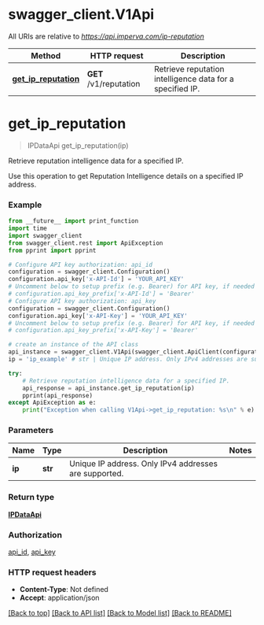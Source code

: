 # swagger_client.V1Api

All URIs are relative to *https://api.imperva.com/ip-reputation*

Method | HTTP request | Description
------------- | ------------- | -------------
[**get_ip_reputation**](V1Api.md#get_ip_reputation) | **GET** /v1/reputation | Retrieve reputation intelligence data for a specified IP.

# **get_ip_reputation**
> IPDataApi get_ip_reputation(ip)

Retrieve reputation intelligence data for a specified IP.

Use this operation to get Reputation Intelligence details on a specified IP address.

### Example
```python
from __future__ import print_function
import time
import swagger_client
from swagger_client.rest import ApiException
from pprint import pprint

# Configure API key authorization: api_id
configuration = swagger_client.Configuration()
configuration.api_key['x-API-Id'] = 'YOUR_API_KEY'
# Uncomment below to setup prefix (e.g. Bearer) for API key, if needed
# configuration.api_key_prefix['x-API-Id'] = 'Bearer'
# Configure API key authorization: api_key
configuration = swagger_client.Configuration()
configuration.api_key['x-API-Key'] = 'YOUR_API_KEY'
# Uncomment below to setup prefix (e.g. Bearer) for API key, if needed
# configuration.api_key_prefix['x-API-Key'] = 'Bearer'

# create an instance of the API class
api_instance = swagger_client.V1Api(swagger_client.ApiClient(configuration))
ip = 'ip_example' # str | Unique IP address. Only IPv4 addresses are supported.

try:
    # Retrieve reputation intelligence data for a specified IP.
    api_response = api_instance.get_ip_reputation(ip)
    pprint(api_response)
except ApiException as e:
    print("Exception when calling V1Api->get_ip_reputation: %s\n" % e)
```

### Parameters

Name | Type | Description  | Notes
------------- | ------------- | ------------- | -------------
 **ip** | **str**| Unique IP address. Only IPv4 addresses are supported. | 

### Return type

[**IPDataApi**](IPDataApi.md)

### Authorization

[api_id](../README.md#api_id), [api_key](../README.md#api_key)

### HTTP request headers

 - **Content-Type**: Not defined
 - **Accept**: application/json

[[Back to top]](#) [[Back to API list]](../README.md#documentation-for-api-endpoints) [[Back to Model list]](../README.md#documentation-for-models) [[Back to README]](../README.md)

